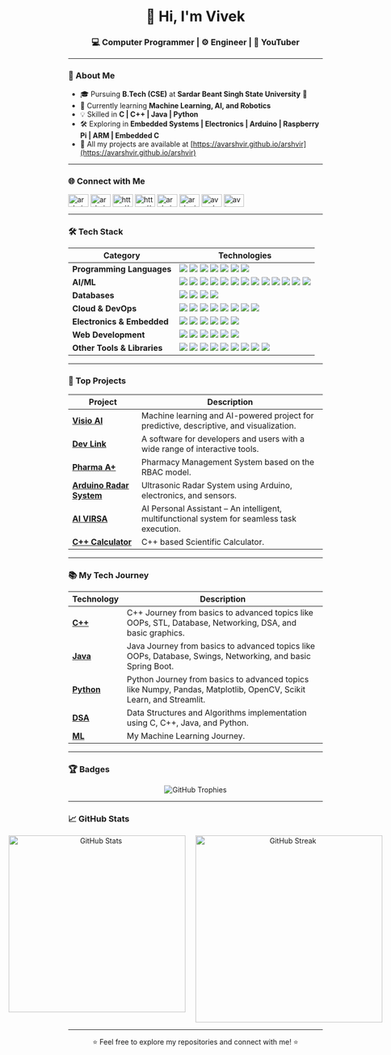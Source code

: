 <h1 align="center">👋 Hi, I'm Vivek</h1>
<h3 align="center">💻 Computer Programmer | ⚙️ Engineer | 🎥 YouTuber</h3>

---

### 🚀 About Me

- 🎓 Pursuing **B.Tech (CSE)** at **Sardar Beant Singh State University** 🏫
- 🌱 Currently learning **Machine Learning, AI, and Robotics**
- 💡 Skilled in **C | C++ | Java | Python**
- 🛠️ Exploring in **Embedded Systems | Electronics | Arduino | Raspberry Pi | ARM | Embedded C**
- 📂 All my projects are available at [https://avarshvir.github.io/arshvir](https://avarshvir.github.io/arshvir)

---

### 🌐 Connect with Me

<p align="left">
  <a href="https://dev.to/arshvir" target="blank"><img align="center" src="https://raw.githubusercontent.com/rahuldkjain/github-profile-readme-generator/master/src/images/icons/Social/devto.svg" alt="arshvir" height="25" width="40" /></a>
  <a href="https://twitter.com/arshvir3972" target="blank"><img align="center" src="https://raw.githubusercontent.com/rahuldkjain/github-profile-readme-generator/master/src/images/icons/Social/twitter.svg" alt="arshvir3972" height="25" width="40" /></a>
  <a href="https://in.linkedin.com/in/arshvir-995a91203/" target="blank"><img align="center" src="https://raw.githubusercontent.com/rahuldkjain/github-profile-readme-generator/master/src/images/icons/Social/linked-in-alt.svg" alt="https://www.linkedin.com/in/arshvir-995a91253/" height="25" width="40" /></a>
  <a href="https://stackoverflow.com/users/17771039/arshvir" target="blank"><img align="center" src="https://raw.githubusercontent.com/rahuldkjain/github-profile-readme-generator/master/src/images/icons/Social/stack-overflow.svg" alt="https://meta.stackoverflow.com/users/17771039/arshvir" height="25" width="40" /></a>
  <a href="https://gitlab.com/arshvir" target="blank">
  <img align="center" src="https://api.iconify.design/logos/gitlab.svg" alt="arshvir" height="25" width="40" /></a>
  <a href="https://fb.com/arsh.vir.73" target="blank"><img align="center" src="https://raw.githubusercontent.com/rahuldkjain/github-profile-readme-generator/master/src/images/icons/Social/facebook.svg" alt="arsh.vir.73" height="25" width="40" /></a>
  <a href="https://instagram.com/avarshvir" target="blank"><img align="center" src="https://raw.githubusercontent.com/rahuldkjain/github-profile-readme-generator/master/src/images/icons/Social/instagram.svg" alt="avarshvir" height="25" width="40" /></a>
  <a href="https://www.youtube.com/@arshvir" target="blank"><img align="center" src="https://raw.githubusercontent.com/rahuldkjain/github-profile-readme-generator/master/src/images/icons/Social/youtube.svg" alt="av top 10" height="25" width="40" /></a>
</p>

---

### 🛠️ Tech Stack
| **Category**              | **Technologies**                                                                                                                                                                                                                                                                                                                                                   |
|---------------------------|-------------------------------------------------------------------------------------------------------------------------------------------------------------------------------------------------------------------------------------------------------------------------------------------------------------------------------------------------------------------|
| **Programming Languages** | <img src="https://img.shields.io/badge/C-00599C?style=flat&logo=c&logoColor=white" /> <img src="https://img.shields.io/badge/C++-00599C?style=flat&logo=cplusplus&logoColor=white" /> <img src="https://img.shields.io/badge/Java-ED8B00?style=flat&logo=java&logoColor=white" /> <img src="https://img.shields.io/badge/Python-3776AB?style=flat&logo=python&logoColor=white" /> <img src="https://img.shields.io/badge/Embedded_C-00599C?style=flat&logo=c&logoColor=white" /> <img src="https://img.shields.io/badge/Arduino-00979D?style=flat&logo=arduino&logoColor=white" /> <img src="https://img.shields.io/badge/MicroPython-3670A0?style=flat&logo=python&logoColor=white" /> |
| **AI/ML**                 | <img src="https://img.shields.io/badge/Scikit_Learn-F7931E?style=flat&logo=scikit-learn&logoColor=white" /> <img src="https://img.shields.io/badge/TensorFlow-FF6F00?style=flat&logo=tensorflow&logoColor=white" /> <img src="https://img.shields.io/badge/PyTorch-EE4C2C?style=flat&logo=pytorch&logoColor=white" /> <img src="https://img.shields.io/badge/OpenCV-5C3EE8?style=flat&logo=opencv&logoColor=white" /> <img src="https://img.shields.io/badge/YOLO-00FFFF?style=flat&logo=yolo&logoColor=white" /> <img src="https://img.shields.io/badge/NLP-3776AB?style=flat&logo=natural-language-processing&logoColor=white" /> <img src="https://img.shields.io/badge/NLTK-3776AB?style=flat&logo=python&logoColor=white" /> <img src="https://img.shields.io/badge/SpaCy-09A3D5?style=flat&logo=spacy&logoColor=white" /> <img src="https://img.shields.io/badge/Numpy-013243?style=flat&logo=numpy&logoColor=white" /> <img src="https://img.shields.io/badge/Pandas-150458?style=flat&logo=pandas&logoColor=white" /> <img src="https://img.shields.io/badge/GPT-000000?style=flat&logo=openai&logoColor=white" /> <img src="https://img.shields.io/badge/BERT-FF6F00?style=flat&logo=google-ai&logoColor=white" /> <img src="https://img.shields.io/badge/Transformers-FF6F00?style=flat&logo=huggingface&logoColor=white" /> |
| **Databases**             | <img src="https://img.shields.io/badge/MySQL-4479A1?style=flat&logo=mysql&logoColor=white" /> <img src="https://img.shields.io/badge/MongoDB-47A248?style=flat&logo=mongodb&logoColor=white" /> <img src="https://img.shields.io/badge/SQLite-003B57?style=flat&logo=sqlite&logoColor=white" /> <img src="https://img.shields.io/badge/XAMPP-FB7A24?style=flat&logo=xampp&logoColor=white" />                                                                                                       |
| **Cloud & DevOps**        | <img src="https://img.shields.io/badge/AWS-232F3E?style=flat&logo=amazon-aws&logoColor=white" /> <img src="https://img.shields.io/badge/Azure-0089D6?style=flat&logo=microsoft-azure&logoColor=white" /> <img src="https://img.shields.io/badge/Git-F05032?style=flat&logo=git&logoColor=white" /> <img src="https://img.shields.io/badge/GitHub-181717?style=flat&logo=github&logoColor=white" /> <img src="https://img.shields.io/badge/Docker-2496ED?style=flat&logo=docker&logoColor=white" /> <img src="https://img.shields.io/badge/Kubernetes-326CE5?style=flat&logo=kubernetes&logoColor=white" /> <img src="https://img.shields.io/badge/CI/CD-000000?style=flat&logo=github-actions&logoColor=white" /> <img src="https://img.shields.io/badge/Linux-FCC624?style=flat&logo=linux&logoColor=black" />                                                                 |
| **Electronics & Embedded**| <img src="https://img.shields.io/badge/Embedded_Systems-00599C?style=flat&logo=embedded-systems&logoColor=white" /> <img src="https://img.shields.io/badge/Arduino-00979D?style=flat&logo=arduino&logoColor=white" /> <img src="https://img.shields.io/badge/Raspberry_Pi-A22846?style=flat&logo=raspberry-pi&logoColor=white" /> <img src="https://img.shields.io/badge/ARM-0091BD?style=flat&logo=arm&logoColor=white" /> <img src="https://img.shields.io/badge/Electronics-000000?style=flat&logo=electronics&logoColor=white" /> <img src="https://img.shields.io/badge/Chip_Programming-000000?style=flat&logo=chip&logoColor=white" />                                                                 |
| **Web Development**       | <img src="https://img.shields.io/badge/HTML5-E34F26?style=flat&logo=html5&logoColor=white" /> <img src="https://img.shields.io/badge/CSS3-1572B6?style=flat&logo=css3&logoColor=white" /> <img src="https://img.shields.io/badge/JavaScript-F7DF1E?style=flat&logo=javascript&logoColor=black" /> <img src="https://img.shields.io/badge/React-61DAFB?style=flat&logo=react&logoColor=white" /> <img src="https://img.shields.io/badge/Bootstrap-563D7C?style=flat&logo=bootstrap&logoColor=white" /> <img src="https://img.shields.io/badge/PHP-777BB4?style=flat&logo=php&logoColor=white" />                                                                 |
| **Other Tools & Libraries**| <img src="https://img.shields.io/badge/Matplotlib-000000?style=flat&logo=matplotlib&logoColor=white" /> <img src="https://img.shields.io/badge/Seaborn-000000?style=flat&logo=seaborn&logoColor=white" /> <img src="https://img.shields.io/badge/Plotly-3F4F75?style=flat&logo=plotly&logoColor=white" /> <img src="https://img.shields.io/badge/Streamlit-FF4B4B?style=flat&logo=streamlit&logoColor=white" /> <img src="https://img.shields.io/badge/Flask-000000?style=flat&logo=flask&logoColor=white" /> <img src="https://img.shields.io/badge/GUI-000000?style=flat&logo=python&logoColor=white" /> <img src="https://img.shields.io/badge/Proteus-000000?style=flat&logo=proteus&logoColor=white" /> <img src="https://img.shields.io/badge/Power_BI-F2C811?style=flat&logo=power-bi&logoColor=black" /> <img src="https://img.shields.io/badge/Tableau-E97627?style=flat&logo=tableau&logoColor=white" /> |


<!---#### **Programming Languages**
<p align="left">
  <img src="https://img.shields.io/badge/C-00599C?style=for-the-badge&logo=c&logoColor=white" />
  <img src="https://img.shields.io/badge/C++-00599C?style=for-the-badge&logo=cplusplus&logoColor=white" />
  <img src="https://img.shields.io/badge/Java-ED8B00?style=for-the-badge&logo=java&logoColor=white" />
  <img src="https://img.shields.io/badge/Python-3776AB?style=for-the-badge&logo=python&logoColor=white" />
  <img src="https://img.shields.io/badge/Embedded_C-00599C?style=for-the-badge&logo=c&logoColor=white" />
  <img src="https://img.shields.io/badge/Arduino-00979D?style=for-the-badge&logo=arduino&logoColor=white" />
  <img src="https://img.shields.io/badge/MicroPython-3670A0?style=for-the-badge&logo=python&logoColor=white" />
</p>

#### **AI/ML**
<p align="left">
  <img src="https://img.shields.io/badge/Scikit_Learn-F7931E?style=for-the-badge&logo=scikit-learn&logoColor=white" />
  <img src="https://img.shields.io/badge/TensorFlow-FF6F00?style=for-the-badge&logo=tensorflow&logoColor=white" />
  <img src="https://img.shields.io/badge/PyTorch-EE4C2C?style=for-the-badge&logo=pytorch&logoColor=white" />
  <img src="https://img.shields.io/badge/OpenCV-5C3EE8?style=for-the-badge&logo=opencv&logoColor=white" />
  <img src="https://img.shields.io/badge/YOLO-00FFFF?style=for-the-badge&logo=yolo&logoColor=white" />
  <img src="https://img.shields.io/badge/NLP-3776AB?style=for-the-badge&logo=natural-language-processing&logoColor=white" />
  <img src="https://img.shields.io/badge/NLTK-3776AB?style=for-the-badge&logo=python&logoColor=white" />
  <img src="https://img.shields.io/badge/SpaCy-09A3D5?style=for-the-badge&logo=spacy&logoColor=white" />
  <img src="https://img.shields.io/badge/Numpy-013243?style=for-the-badge&logo=numpy&logoColor=white" />
  <img src="https://img.shields.io/badge/Pandas-150458?style=for-the-badge&logo=pandas&logoColor=white" />
  <img src="https://img.shields.io/badge/GPT-000000?style=for-the-badge&logo=openai&logoColor=white" />
  <img src="https://img.shields.io/badge/BERT-FF6F00?style=for-the-badge&logo=google-ai&logoColor=white" />
  <img src="https://img.shields.io/badge/Transformers-FF6F00?style=for-the-badge&logo=huggingface&logoColor=white" />
</p>

#### **Databases**
<p align="left">
  <img src="https://img.shields.io/badge/MySQL-4479A1?style=for-the-badge&logo=mysql&logoColor=white" />
  <img src="https://img.shields.io/badge/MongoDB-47A248?style=for-the-badge&logo=mongodb&logoColor=white" />
  <img src="https://img.shields.io/badge/SQLite-003B57?style=for-the-badge&logo=sqlite&logoColor=white" />
  <img src="https://img.shields.io/badge/XAMPP-FB7A24?style=for-the-badge&logo=xampp&logoColor=white" />
</p>

#### **Cloud & DevOps**
<p align="left">
  <img src="https://img.shields.io/badge/AWS-232F3E?style=for-the-badge&logo=amazon-aws&logoColor=white" />
  <img src="https://img.shields.io/badge/Azure-0089D6?style=for-the-badge&logo=microsoft-azure&logoColor=white" />
  <img src="https://img.shields.io/badge/Git-F05032?style=for-the-badge&logo=git&logoColor=white" />
  <img src="https://img.shields.io/badge/GitHub-181717?style=for-the-badge&logo=github&logoColor=white" />
  <img src="https://img.shields.io/badge/Docker-2496ED?style=for-the-badge&logo=docker&logoColor=white" />
  <img src="https://img.shields.io/badge/Kubernetes-326CE5?style=for-the-badge&logo=kubernetes&logoColor=white" />
  <img src="https://img.shields.io/badge/CI/CD-000000?style=for-the-badge&logo=github-actions&logoColor=white" />
  <img src="https://img.shields.io/badge/Linux-FCC624?style=for-the-badge&logo=linux&logoColor=black" />
</p>

#### **Electronics & Embedded Systems**
<p align="left">
  <img src="https://img.shields.io/badge/Embedded_Systems-00599C?style=for-the-badge&logo=embedded-systems&logoColor=white" />
  <img src="https://img.shields.io/badge/Arduino-00979D?style=for-the-badge&logo=arduino&logoColor=white" />
  <img src="https://img.shields.io/badge/Raspberry_Pi-A22846?style=for-the-badge&logo=raspberry-pi&logoColor=white" />
  <img src="https://img.shields.io/badge/ARM-0091BD?style=for-the-badge&logo=arm&logoColor=white" />
  <img src="https://img.shields.io/badge/Electronics-000000?style=for-the-badge&logo=electronics&logoColor=white" />
  <img src="https://img.shields.io/badge/Chip_Programming-000000?style=for-the-badge&logo=chip&logoColor=white" />
</p>

#### **Web Development**
<p align="left">
  <img src="https://img.shields.io/badge/HTML5-E34F26?style=for-the-badge&logo=html5&logoColor=white" />
  <img src="https://img.shields.io/badge/CSS3-1572B6?style=for-the-badge&logo=css3&logoColor=white" />
  <img src="https://img.shields.io/badge/JavaScript-F7DF1E?style=for-the-badge&logo=javascript&logoColor=black" />
  <img src="https://img.shields.io/badge/React-61DAFB?style=for-the-badge&logo=react&logoColor=white" />
  <img src="https://img.shields.io/badge/Bootstrap-563D7C?style=for-the-badge&logo=bootstrap&logoColor=white" />
  <img src="https://img.shields.io/badge/PHP-777BB4?style=for-the-badge&logo=php&logoColor=white" />
</p>

#### **Other Libraries/Frameworks/Tech**
<p align="left">
  <img src="https://img.shields.io/badge/Matplotlib-000000?style=for-the-badge&logo=matplotlib&logoColor=white" />
  <img src="https://img.shields.io/badge/Seaborn-000000?style=for-the-badge&logo=seaborn&logoColor=white" />
  <img src="https://img.shields.io/badge/Plotly-3F4F75?style=for-the-badge&logo=plotly&logoColor=white" />
  <img src="https://img.shields.io/badge/Streamlit-FF4B4B?style=for-the-badge&logo=streamlit&logoColor=white" />
  <img src="https://img.shields.io/badge/Flask-000000?style=for-the-badge&logo=flask&logoColor=white" />
  <img src="https://img.shields.io/badge/GUI-000000?style=for-the-badge&logo=python&logoColor=white" />
  <img src="https://img.shields.io/badge/Proteus-000000?style=for-the-badge&logo=proteus&logoColor=white" />
  <img src="https://img.shields.io/badge/Power_BI-F2C811?style=for-the-badge&logo=power-bi&logoColor=black" />
  <img src="https://img.shields.io/badge/Tableau-E97627?style=for-the-badge&logo=tableau&logoColor=white" />
</p>---->

---

### 🚀 Top Projects

| **Project**              | **Description**                                                                 |
|--------------------------|---------------------------------------------------------------------------------|
| **[Visio AI](https://github.com/avarshvir/Visio_AI)**             | Machine learning and AI-powered project for predictive, descriptive, and visualization. |
| **[Dev Link](https://github.com/avarshvir/Dev-Link-Software-for-Developers-and-Users)** | A software for developers and users with a wide range of interactive tools. |
| **[Pharma A+](https://github.com/avarshvir/Pharma_A)**            | Pharmacy Management System based on the RBAC model. |
| **[Arduino Radar System](#)** | Ultrasonic Radar System using Arduino, electronics, and sensors. |
| **[AI VIRSA](https://github.com/avarshvir/AI-VIRSA)**             | AI Personal Assistant – An intelligent, multifunctional system for seamless task execution. |
| **[C++ Calculator](https://github.com/avarshvir/Scientific_Calculator)**  | C++ based Scientific Calculator. |

---

### 📚 My Tech Journey

| **Technology**                         | **Description**                                                                 |
|-------------------------------------|---------------------------------------------------------------------------------|
| **[C++](https://github.com/avarshvir/cpp_programming_language)** | C++ Journey from basics to advanced topics like OOPs, STL, Database, Networking, DSA, and basic graphics. |
| **[Java](https://github.com/avarshvir/Java)** | Java Journey from basics to advanced topics like OOPs, Database, Swings, Networking, and basic Spring Boot. |
| **[Python](https://github.com/avarshvir/Python-Learning-Journey)** | Python Journey from basics to advanced topics like Numpy, Pandas, Matplotlib, OpenCV, Scikit Learn, and Streamlit. |
| **[DSA](https://github.com/avarshvir/data_structure_and_algorithms)** | Data Structures and Algorithms implementation using C, C++, Java, and Python. |
| **[ML](https://github.com/avarshvir/Machine_Learning_Journey)** | My Machine Learning Journey. |

---

### 🏆 Badges

<p align="center">
  <img src="https://github-profile-trophy.vercel.app/?username=avarshvir&theme=onedark" alt="GitHub Trophies" />
</p>

---

### 📈 GitHub Stats

<!--<p align="center">-->
<p align="center" style="display: flex; justify-content: center; gap: 20px;">
  <img src="https://github-readme-stats.vercel.app/api?username=avarshvir&show_icons=true&theme=dark" alt="GitHub Stats" style="width: 350px;"  />
  <img src="https://github-readme-streak-stats.herokuapp.com/?user=avarshvir&theme=dark" alt="GitHub Streak"style="width: 370px;"  />
</p>

---

<p align="center">⭐️ Feel free to explore my repositories and connect with me! ⭐️</p>
